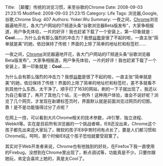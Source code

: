 ﻿Title: ［颠覆］传统的浏览习惯，来至谷歌的Chrome
Date: 2008-09-03 21:23:15
Modified: 2008-09-03 21:23:15
Category: Life
Tags: 浏览器,Google,谷歌,Chrome
Slug: 407
Authors: Yoker.Wu
Summary: 
    一夜之间，[Chrome](http://www.google.com/chrome/)浏览器遍地开花，各大门户网站的IT频道头条“谷歌浏览器Beta版发布”，大家争相报道，用户争先体验，一片的好评！我也赶紧下载了一个安装上，第一印象就是：**Cool......**
    为什么会有那么强烈的冲击力？我想[谷歌](http://www.google.com/)是很了不起的啦，一直主张“简单就是美”的她，依旧保持了传统！界面的上除了简单的地址栏和标签栏……


一夜之间，[Chrome](http://www.google.com/chrome/)浏览器遍地开花，各大门户网站的IT频道头条“谷歌浏览器Beta版发布”，大家争相报道，用户争先体验，一片的好评！我也赶紧下载了一个安装上，第一印象就是：**Cool......**

为什么会有那么强烈的冲击力？我想[谷歌](http://www.google.com/)是很了不起的啦，一直主张“简单就是美”的她，依旧保持了传统！界面的上除了简单的地址栏和标签栏，差不多就看不到其他什么东西，太干净了。顺手打了163的网站，刷的一下子就出现了，我还以为自己看错了，再开了其他几个站，无一例外！这种用户体验，谁会不说好呢？浏览了几个网页，才发现在新建标签页时，界面默认就是前面浏览过网页的切图，靠！是不是功能强得过分了点呢？

在网上一捞，可以看到大片Chrome相关的技术参数，J8引擎、独立进程、Webkit等。实在是目前所有浏览器的一个挑战者嘛，IE8还没出来，Chrome这个孩子都先出来逗大家玩了，微软的孩子IE8孕育时间有点长了，要是人们都习惯和Chrome玩，呵呵，那个时候IE8这个孩子恐怕就要受寂寞了。

其实对于Web开发者来说，Chrome也有他独到的好处，在Firefox下我一直使用的Firebug，没想到在Chrome里出现了，断点调试等，功能真是不少。只要你跟她玩，肯定会喜欢上她的，真是太Cool了。
